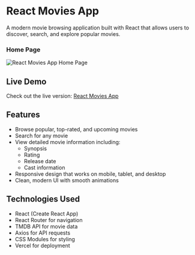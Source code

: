 # React Movies App

A modern movie browsing application built with React that allows users to discover, search, and explore popular movies.

### Home Page

![React Movies App Home Page]([https://imgur.com/y3cIGW6](https://imgur.com/y3cIGW6))

## Live Demo

Check out the live version: [React Movies App](https://react-movies-git-main-md-waliul-alams-projects.vercel.app/)

## Features

- Browse popular, top-rated, and upcoming movies
- Search for any movie
- View detailed movie information including:
  - Synopsis
  - Rating
  - Release date
  - Cast information
- Responsive design that works on mobile, tablet, and desktop
- Clean, modern UI with smooth animations

## Technologies Used

- React (Create React App)
- React Router for navigation
- TMDB API for movie data
- Axios for API requests
- CSS Modules for styling
- Vercel for deployment
